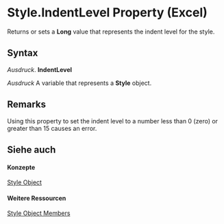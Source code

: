 
# Style.IndentLevel Property (Excel)

Returns or sets a  **Long** value that represents the indent level for the style.


## Syntax

 _Ausdruck_. **IndentLevel**

 _Ausdruck_ A variable that represents a **Style** object.


## Remarks

Using this property to set the indent level to a number less than 0 (zero) or greater than 15 causes an error.


## Siehe auch


#### Konzepte


[Style Object](3c1e9184-0075-5f46-9a1a-0b61d874d1f8.md)
#### Weitere Ressourcen


[Style Object Members](http://msdn.microsoft.com/library/78f477c9-4033-e7c5-fc3d-7ba025392d31%28Office.15%29.aspx)